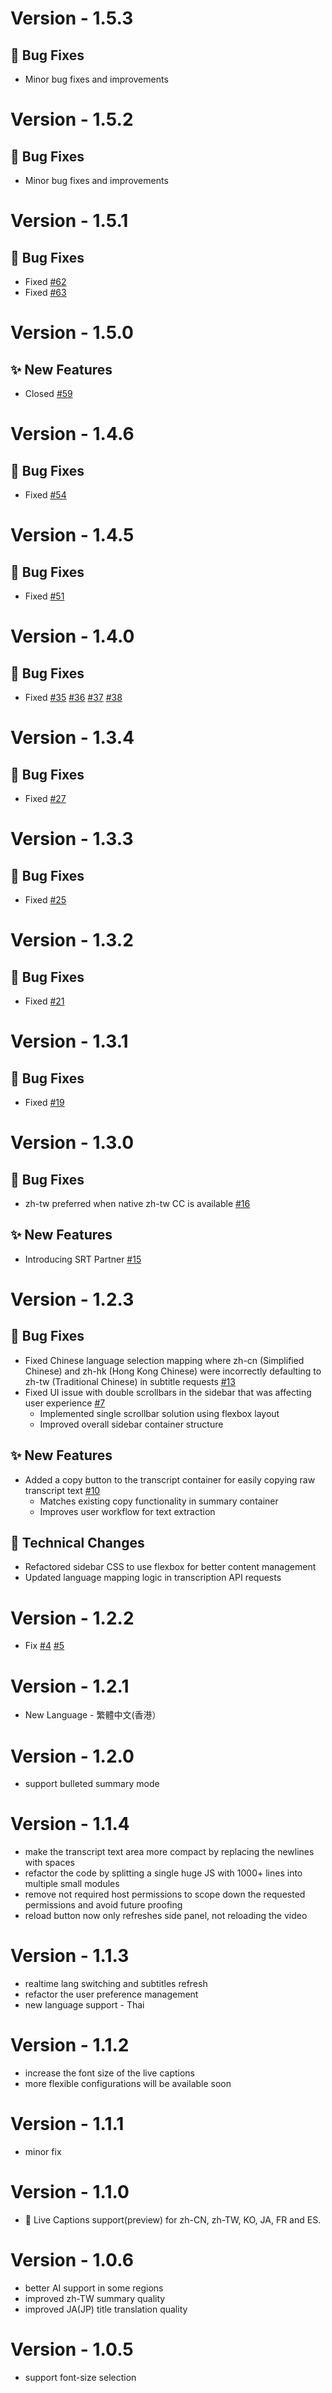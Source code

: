 # Version - 1.5.3
## 🐛 Bug Fixes
  - Minor bug fixes and improvements

# Version - 1.5.2
## 🐛 Bug Fixes
  - Minor bug fixes and improvements

# Version - 1.5.1
## 🐛 Bug Fixes
  - Fixed [#62](https://github.com/DeepSRT/roadmap/issues/62)
  - Fixed [#63](https://github.com/DeepSRT/roadmap/issues/63)

# Version - 1.5.0
## ✨ New Features
  - Closed [#59](https://github.com/DeepSRT/roadmap/issues/59)

# Version - 1.4.6
## 🐛 Bug Fixes
  - Fixed [#54](https://github.com/DeepSRT/roadmap/issues/54)

# Version - 1.4.5
## 🐛 Bug Fixes
  - Fixed [#51](https://github.com/DeepSRT/roadmap/issues/51)

# Version - 1.4.0
## 🐛 Bug Fixes
  - Fixed [#35](https://github.com/DeepSRT/roadmap/issues/35) [#36](https://github.com/DeepSRT/roadmap/issues/36) [#37](https://github.com/DeepSRT/roadmap/issues/37) [#38](https://github.com/DeepSRT/roadmap/issues/38)

# Version - 1.3.4
## 🐛 Bug Fixes
  - Fixed [#27](https://github.com/DeepSRT/roadmap/issues/27)

# Version - 1.3.3
## 🐛 Bug Fixes
  - Fixed [#25](https://github.com/DeepSRT/roadmap/issues/25)

# Version - 1.3.2
## 🐛 Bug Fixes
  - Fixed [#21](https://github.com/DeepSRT/roadmap/issues/21)

# Version - 1.3.1
## 🐛 Bug Fixes
  - Fixed [#19](https://github.com/DeepSRT/roadmap/issues/19)

# Version - 1.3.0
## 🐛 Bug Fixes
- zh-tw preferred when native zh-tw CC is available [#16](https://github.com/DeepSRT/roadmap/issues/16)

## ✨ New Features
- Introducing SRT Partner [#15](https://github.com/DeepSRT/roadmap/issues/15)


# Version - 1.2.3
## 🐛 Bug Fixes
- Fixed Chinese language selection mapping where zh-cn (Simplified Chinese) and zh-hk (Hong Kong Chinese) were incorrectly defaulting to zh-tw (Traditional Chinese) in subtitle requests [#13](https://github.com/DeepSRT/roadmap/issues/13)
- Fixed UI issue with double scrollbars in the sidebar that was affecting user experience [#7](https://github.com/DeepSRT/roadmap/issues/7)
  - Implemented single scrollbar solution using flexbox layout
  - Improved overall sidebar container structure

## ✨ New Features
- Added a copy button to the transcript container for easily copying raw transcript text [#10](https://github.com/DeepSRT/roadmap/issues/10)
  - Matches existing copy functionality in summary container
  - Improves user workflow for text extraction

## 📝 Technical Changes
- Refactored sidebar CSS to use flexbox for better content management
- Updated language mapping logic in transcription API requests

# Version - 1.2.2
  - Fix [#4](https://github.com/DeepSRT/roadmap/issues/4) [#5](https://github.com/DeepSRT/roadmap/issues/5)

# Version - 1.2.1
  - New Language - 繁體中文(香港）

# Version - 1.2.0
  - support bulleted summary mode

# Version - 1.1.4
   - make the transcript text area more compact by replacing the newlines with spaces
   - refactor the code by splitting a single huge JS with 1000+ lines into multiple small modules
   -  remove not required host permissions to scope down the requested permissions and avoid future proofing
   -  reload button now only refreshes side panel, not reloading the video

# Version - 1.1.3
  - realtime lang switching and subtitles refresh
  - refactor the user preference management
  - new language support - Thai

# Version - 1.1.2
  - increase the font size of the live captions
  - more flexible configurations will be available soon

# Version - 1.1.1
  - minor fix

# Version - 1.1.0
  - 🚀 Live Captions support(preview) for zh-CN, zh-TW, KO, JA, FR and ES. 

# Version - 1.0.6
  - better AI support in some regions
  - improved zh-TW summary quality
  - improved JA(JP) title translation quality

# Version - 1.0.5
  - support font-size selection
